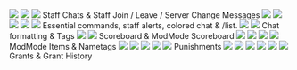 <a>
  <img src="https://cdn.discordapp.com/attachments/758680334698414081/867818451287801925/Screenshot_26.png">
  <img src="https://cdn.discordapp.com/attachments/758680334698414081/867818468131864586/Screenshot_29.png">
  <img src="https://cdn.discordapp.com/attachments/758680334698414081/867818466186231818/Screenshot_28.png">
  Staff Chats & Staff Join / Leave / Server Change Messages
</a>
<a>
  <img src="https://cdn.discordapp.com/attachments/758680334698414081/867818425807798302/Screenshot_55.png">
  <img src="https://cdn.discordapp.com/attachments/758680334698414081/867818422163472415/Screenshot_54.png">
  <img src="https://cdn.discordapp.com/attachments/758680334698414081/867818584998936637/Screenshot_52.png">
  <img src="https://cdn.discordapp.com/attachments/758680334698414081/867818419301384192/Screenshot_53.png">
  <img src="https://cdn.discordapp.com/attachments/758680334698414081/867818429217767464/Screenshot_56.png">
</a>
Essential commands, staff alerts, colored chat & /list.
<a>
  <img src="https://cdn.discordapp.com/attachments/758680334698414081/867818471605010452/Screenshot_30.png">
  <img src="https://cdn.discordapp.com/attachments/758680334698414081/867818475632066590/Screenshot_31.png">
</a>
Chat formatting & Tags
<a>
  <img src="https://cdn.discordapp.com/attachments/758680334698414081/867818462167171072/Screenshot_27.png">
  <img src="https://cdn.discordapp.com/attachments/758680334698414081/867818491192410122/Screenshot_36.png">
</a>
Scoreboard & ModMode Scoreboard
<a>
  <img src="https://cdn.discordapp.com/attachments/758680334698414081/867818487707467796/Screenshot_35.png">
  <img src="https://cdn.discordapp.com/attachments/758680334698414081/867818506174726174/Screenshot_37.png">
  <img src="https://cdn.discordapp.com/attachments/758680334698414081/867818516513554452/Screenshot_38.png">
  <img src="https://cdn.discordapp.com/attachments/758680334698414081/867818525157883914/Screenshot_39.png">
</a>
ModMode Items & Nametags
<a>
  <img src="https://cdn.discordapp.com/attachments/758680334698414081/867818531264135178/Screenshot_40.png">
  <img src="https://cdn.discordapp.com/attachments/758680334698414081/867818535723204658/Screenshot_41.png">
  <img src="https://cdn.discordapp.com/attachments/758680334698414081/867818539918557214/Screenshot_42.png">
  <img src="https://cdn.discordapp.com/attachments/758680334698414081/867818544419176458/Screenshot_43.png">
  <img src="https://cdn.discordapp.com/attachments/758680334698414081/867818548998045716/Screenshot_44.png">
</a>
Punishments
<a>
  <img src="https://cdn.discordapp.com/attachments/758680334698414081/867818557043769344/Screenshot_45.png">
  <img src="https://cdn.discordapp.com/attachments/758680334698414081/867818562327805992/Screenshot_46.png">
  <img src="https://cdn.discordapp.com/attachments/758680334698414081/867818566874824714/Screenshot_47.png">
  <img src="https://cdn.discordapp.com/attachments/758680334698414081/867818570817208350/Screenshot_48.png">
  <img src="https://cdn.discordapp.com/attachments/758680334698414081/867818574134771712/Screenshot_49.png">
  <img src="https://cdn.discordapp.com/attachments/758680334698414081/867818581143846922/Screenshot_51.png">
</a>
Grants & Grant History
